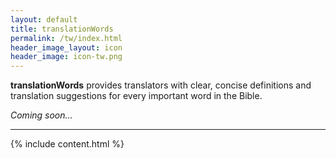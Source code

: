 ```yaml
---
layout: default
title: translationWords
permalink: /tw/index.html
header_image_layout: icon
header_image: icon-tw.png 
---
```


**translationWords** provides translators with clear, concise definitions and translation suggestions for every important word in the Bible.

*Coming soon...*


* * * * *

{% include content.html %}
